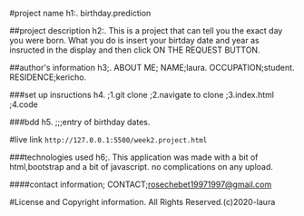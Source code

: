 #project name h1:.
birthday.prediction

##project description h2:.
This is a project that can tell you the exact day you were born.
What you do is insert your birtday date and year as insructed in the display and then click ON THE REQUEST BUTTON.


##author's information h3;.
ABOUT ME;
    NAME;laura.
    OCCUPATION;student.
    RESIDENCE;kericho.
    
 ###set up insructions h4.
 ;1.git clone
 ;2.navigate to clone
 ;3.index.html
 ;4.code
 
 
 ###bdd h5.
 ;;;entry of birthday dates. 
 
 #live link
        `http://127.0.0.1:5500/week2.project.html`
 
 ###technologies used h6;.
This application was made with a bit of html,bootstrap and a bit of javascript. no complications on any upload.

####contact information;
CONTACT;rosechebet19971997@gmail.com

#License and Copyright information.
        All Rights Reserved.(c)2020-laura
